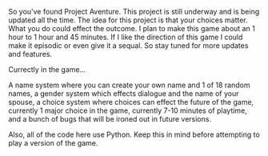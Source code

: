 So you've found Project Aventure.
This project is still underway and is being updated all the time.
The idea for this project is that your choices matter.  What you do could effect the outcome.
I plan to make this game about an 1 hour to 1 hour and 45 minutes.
If I like the direction of this game I could make it episodic or even give it a sequal.
So stay tuned for more updates and features.


Currectly in the game...

A name system where you can create your own name and 1 of 18 random names, a gender system which effects dialogue and the name of your spouse, a choice system where choices can effect the future of the game, currently 1 major choice in the game, currently 7-10 minutes of playtime, and a bunch of bugs that will be ironed out in future versions.

Also, all of the code here use Python.  Keep this in mind before attempting to play a version of the game.
